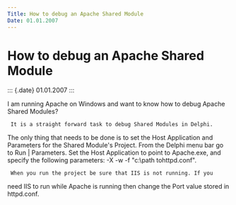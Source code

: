 ```yaml
---
Title: How to debug an Apache Shared Module
Date: 01.01.2007
---
```



How to debug an Apache Shared Module
====================================

::: {.date}
01.01.2007
:::

I am running Apache on Windows and want to know how to debug Apache
Shared Modules?

     It is a straight forward task to debug Shared Modules in Delphi.
The only thing that needs to be done is to set the Host Application and
Parameters for the Shared Module\'s Project. From the Delphi menu bar go
to Run \| Parameters. Set the Host Application to point to Apache.exe,
and specify the following parameters: -X -w -f \"c:\\path
tohttpd.conf\".

     When you run the project be sure that IIS is not running. If you
need IIS to run while Apache is running then change the Port value
stored in httpd.conf.
